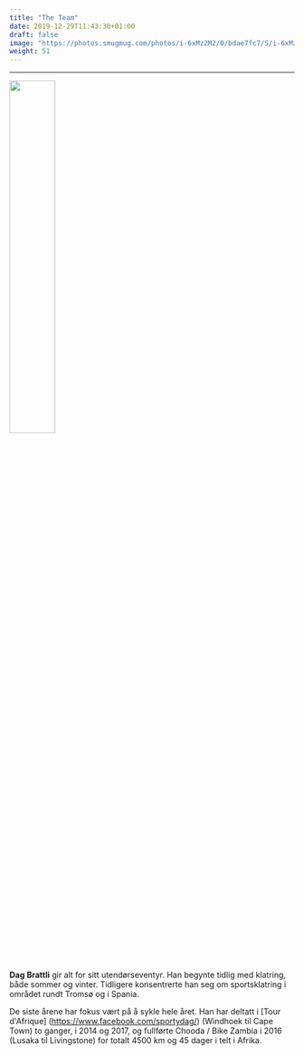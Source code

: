 ```yaml
---
title: "The Team"
date: 2019-12-29T11:43:30+01:00
draft: false
image: "https://photos.smugmug.com/photos/i-6xMz2M2/0/bdae7fc7/S/i-6xMz2M2-S.jpg"
weight: 51
---
```

---

<img src="https://photos.smugmug.com/photos/i-6xMz2M2/0/bdae7fc7/S/i-6xMz2M2-S.jpg" width="40%" />

**Dag Brattli** gir alt for sitt utendørseventyr. Han begynte tidlig med klatring, både sommer og vinter. Tidligere konsentrerte han seg om sportsklatring i området rundt Tromsø og i Spania.

De siste årene har fokus vært på å sykle hele året. Han har deltatt i [Tour d'Afrique] (https://www.facebook.com/sportydag/) (Windhoek til Cape Town) to ganger, i 2014 og 2017, og fullførte Chooda / Bike Zambia i 2016 (Lusaka til Livingstone) for totalt 4500 km og 45 dager i telt i Afrika.
